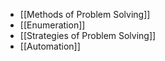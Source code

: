 - [[Methods of Problem Solving]]
- [[Enumeration]]
- [[Strategies of Problem Solving]]
- [[Automation]]